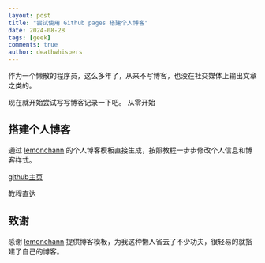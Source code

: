```yaml
---
layout: post 
title: "尝试使用 Github pages 搭建个人博客"
date: 2024-08-28 
tags: [geek]
comments: true 
author: deathwhispers
---
```


作为一个懒散的程序员，这么多年了，从来不写博客，也没在社交媒体上输出文章之类的。

现在就开始尝试写写博客记录一下吧。 从零开始


<!-- more -->

## 搭建个人博客

通过 [lemonchann](https://github.com/lemonchann/lemonchann.github.io) 的个人博客模板直接生成，按照教程一步步修改个人信息和博客样式。

[github主页](https://github.com/lemonchann)

[教程直达](https://lemonchann.github.io/create_blog_with_github_pages/)

## 致谢

感谢 [lemonchann](https://github.com/lemonchann/lemonchann.github.io) 提供博客模板，为我这种懒人省去了不少功夫，很轻易的就搭建了自己的博客。

